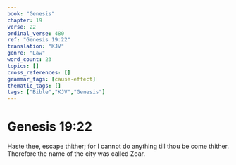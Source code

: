 ```yaml
---
book: "Genesis"
chapter: 19
verse: 22
ordinal_verse: 480
ref: "Genesis 19:22"
translation: "KJV"
genre: "Law"
word_count: 23
topics: []
cross_references: []
grammar_tags: [cause-effect]
thematic_tags: []
tags: ["Bible","KJV","Genesis"]
---
```


# Genesis 19:22

Haste thee, escape thither; for I cannot do anything till thou be come thither. Therefore the name of the city was called Zoar.
